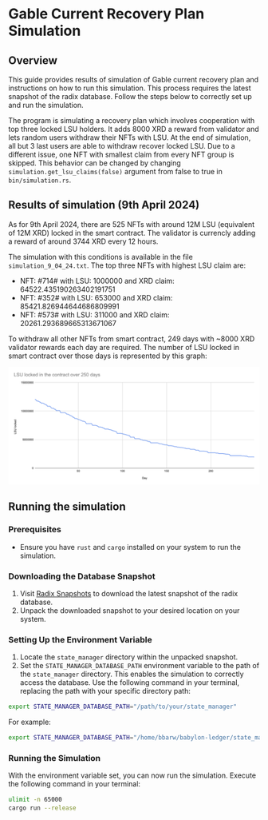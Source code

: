 # Gable Current Recovery Plan Simulation

## Overview
This guide provides results of simulation of Gable current recovery plan and instructions on how to run this simulation. This process requires the latest snapshot of the radix database. Follow the steps below to correctly set up and run the simulation.

The program is simulating a recovery plan which involves cooperation with top three locked LSU holders. It adds 8000 XRD a reward from validator and lets random users withdraw their NFTs with LSU. At the end of simulation, all but 3 last users are able to withdraw recover locked LSU. Due to a different issue, one NFT with smallest claim from every NFT group is skipped. This behavior can be changed by changing `simulation.get_lsu_claims(false)` argument from false to true in `bin/simulation.rs`.

## Results of simulation (9th April 2024)

As for 9th April 2024, there are 525 NFTs with around 12M LSU (equivalent of 12M XRD) locked in the smart contract. The validator is currencly adding a reward of around 3744 XRD every 12 hours. 

The simulation with this conditions is available in the file `simulation_9_04_24.txt`. The top three NFTs with highest LSU claim are:
- NFT: #714# with LSU: 1000000 and XRD claim: 64522.435190263402191751
- NFT: #352# with LSU: 653000 and XRD claim: 85421.826944644686809991
- NFT: #573# with LSU: 311000 and XRD claim: 20261.293689665313671067

To withdraw all other NFTs from smart contract, 249 days with ~8000 XRD validator rewards each day are required. The number of LSU locked in smart contract over those days is represented by this graph:

![LSU locked over time](./graph.png)

## Running the simulation

### Prerequisites
- Ensure you have `rust` and `cargo` installed on your system to run the simulation.

### Downloading the Database Snapshot
1. Visit [Radix Snapshots](https://snapshots.radix.live/) to download the latest snapshot of the radix database.
2. Unpack the downloaded snapshot to your desired location on your system.

### Setting Up the Environment Variable
1. Locate the `state_manager` directory within the unpacked snapshot.
2. Set the `STATE_MANAGER_DATABASE_PATH` environment variable to the path of the `state_manager` directory. This enables the simulation to correctly access the database. Use the following command in your terminal, replacing the path with your specific directory path:

```bash
export STATE_MANAGER_DATABASE_PATH="/path/to/your/state_manager"
```

For example:

```bash
export STATE_MANAGER_DATABASE_PATH="/home/bbarw/babylon-ledger/state_manager/"
```

### Running the Simulation
With the environment variable set, you can now run the simulation. Execute the following command in your terminal:

```bash
ulimit -n 65000
cargo run --release
```
